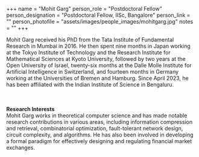 +++
name = "Mohit Garg"
person_role = "Postdoctoral Fellow"
person_designation = "Postdoctoral Fellow, IISc, Bangalore"
person_link = ""
person_photofile = "assets/images/people_images/mohitgarg.jpg"
notes = ""
+++

Mohit Garg received his PhD from the Tata Institute of Fundamental Research in Mumbai in 2016. He then spent nine months in Japan working at the Tokyo Institute of Technology and the Research Institute for Mathematical Sciences at Kyoto University, followed by two years at the Open University of Israel, twenty-six months at the Dalle Molle Institute for Artificial Intelligence in Switzerland, and fourteen months in Germany working at the Universities of Bremen and Hamburg. Since April 2023, he has been affiliated with the Indian Institute of Science in Bengaluru.

<br><br><b>Research Interests</b>
<br>
Mohit Garg works in theoretical computer science and has made notable research contributions in various areas, including information compression and retrieval, combinatorial optimization, fault-tolerant network design, circuit complexity, and algorithms. He has also been involved in developing a formal paradigm for effectively designing and regulating financial market exchanges.

